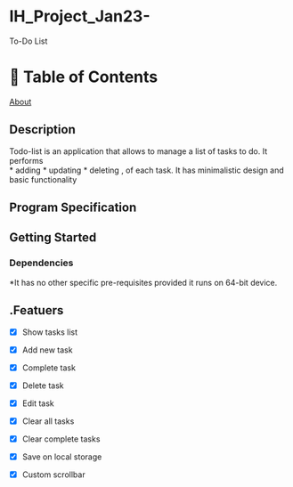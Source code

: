 # IH_Project_Jan23-
  To-Do List
 #  📝 Table of Contents #
   [About](#About "Goto About")
   
 
  ## Description ##
Todo-list is an application that allows to manage a list of tasks to do.
It performs  
           * adding
           * updating
           * deleting , of each task.
           It has minimalistic design and basic functionality 
           
## Program Specification ## 

## Getting Started

### Dependencies
*It has no other specific pre-requisites provided it runs on 64-bit device.

## .Featuers
- [x] Show tasks list
- [x] Add new task
- [x] Complete task
- [x] Delete task
- [x] Edit task
- [x] Clear all tasks
- [x] Clear complete tasks
- [x] Save on local storage
- [x] Custom scrollbar




   
              
